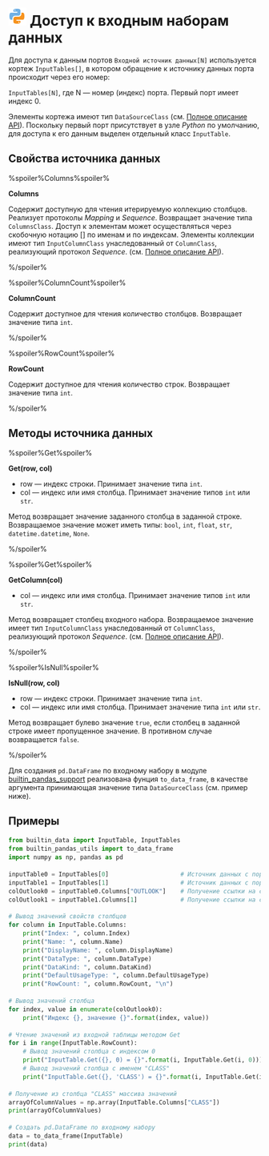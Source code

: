 # ![](../../../images/icons/components/python_default.svg) Доступ к входным наборам данных

Для доступа к данным портов `Входной источник данных[N]` используется кортеж `InputTables[]`, в котором обращение к источнику данных порта происходит через его номер:

`InputTables[N]`, где N — номер (индекс) порта. Первый порт имеет индекс 0.

Элементы кортежа имеют тип `DataSourceClass` (см. [Полное описание API](./api-description.md)).
Поскольку первый порт присутствует в узле *Python* по умолчанию, для доступа к его данным выделен отдельный класс `InputTable`.

## Свойства источника данных

%spoiler%Columns%spoiler%

**Columns**

Содержит доступную для чтения итерируемую коллекцию столбцов. Реализует протоколы *Mapping* и *Sequence*.  Возвращает значение типа `ColumnsClass`. Доступ к элементам может осуществляться через скобочную нотацию [] по именам и по индексам. Элементы коллекции имеют тип `InputColumnClass` унаследованный от `ColumnClass`, реализующий протокол *Sequence*. (см. [Полное описание API](./api-description.md)).

%/spoiler%

%spoiler%ColumnCount%spoiler%

**ColumnCount**

Содержит доступное для чтения количество столбцов.  Возвращает значение типа `int`.

%/spoiler%

%spoiler%RowCount%spoiler%

**RowCount**

Содержит доступное для чтения количество строк. Возвращает значение типа `int`.

%/spoiler%

## Методы источника данных

%spoiler%Get%spoiler%

**Get(row, col)**

- row — индекс строки. Принимает значение типа `int`.
- col — индекс или имя столбца. Принимает значение типов `int` или `str`.

Метод возвращает значение заданного столбца в заданной строке. Возвращаемое значение может иметь типы: `bool`, `int`, `float`, `str`, `datetime.datetime`, `None`.

%/spoiler%

%spoiler%Get%spoiler%

**GetColumn(col)**

- col — индекс или имя столбца. Принимает значение типов `int` или `str`.

Метод возвращает столбец входного набора. Возвращаемое значение имеет тип `InputColumnClass` унаследованный от `ColumnClass`, реализующий протокол *Sequence*. (см. [Полное описание API](./api-description.md)).

%/spoiler%

%spoiler%IsNull%spoiler%

**IsNull(row, col)**

- row — индекс строки. Принимает значение типа `int`.
- col — индекс или имя столбца. Принимает значение типа `int` или `str`.

Метод возвращает булево значение `true`, если столбец в заданной строке имеет пропущенное значение. В противном случае возвращается `false`.

%/spoiler%

Для создания `pd.DataFrame` по входному набору в модуле [builtin_pandas_support](./api-description.md) реализована фунция `to_data_frame`, в качестве аргумента принимающая значение типа `DataSourceClass` (см. пример ниже).

## Примеры

```python
from builtin_data import InputTable, InputTables
from builtin_pandas_utils import to_data_frame
import numpy as np, pandas as pd

inputTable0 = InputTables[0]                    # Источник данных с порта №1
inputTable1 = InputTables[1]                    # Источник данных с порта №2
colOutlook0 = inputTable0.Columns["OUTLOOK"]    # Получение ссылки на столбец по имени
colOutlook1 = inputTable1.Columns[1]            # Получение ссылки на столбец по индексу

# Вывод значений свойств столбцов
for column in InputTable.Columns:
    print("Index: ", column.Index)
    print("Name: ", column.Name)
    print("DisplayName: ", column.DisplayName)
    print("DataType: ", column.DataType)
    print("DataKind: ", column.DataKind)
    print("DefaultUsageType: ", column.DefaultUsageType)
    print("RowCount: ", column.RowCount, "\n")

# Вывод значений столбца
for index, value in enumerate(colOutlook0):
    print("Индекс {}, значение {}".format(index, value))

# Чтение значений из входной таблицы методом Get
for i in range(InputTable.RowCount):
    # Вывод значений столбца с индексом 0
    print("InputTable.Get({}, 0) = {}".format(i, InputTable.Get(i, 0)))
    # Вывод значений столбца с именем "CLASS"
    print("InputTable.Get({}, 'CLASS') = {}".format(i, InputTable.Get(i, "CLASS")))

# Получение из столбца "CLASS" массива значений
arrayOfColumnValues = np.array(InputTable.Columns["CLASS"])
print(arrayOfColumnValues)

# Создать pd.DataFrame по входному набору
data = to_data_frame(InputTable)
print(data)

```